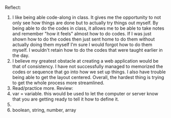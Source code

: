 Reflect:
1. I like being able code-along in class. It gives me the opportunity to not only see how things are done but to actually try things out myself. By being able to do the codes in class, it allows me to be able to take notes and remember "how it feels" almost how to do codes. If I was just shown how to do the codes then just sent home to do them without actually doing them myself I'm sure I would forgot how to do them myself. I wouldn't retain how to do the codes that were taught earlier in the day.
2. I believe my greatest obstacle at creating a web application would be that of consistency. I have not successfully managed to memorized the codes or sequence that go into how we set up things. I also have trouble being able to get the layout centered. Overall, the hardest thing is trying to get the whole process more streamlined.
3. Read/practice more.
Review:
1. var = variable. this would be used to let the computer or server know that you are getting ready to tell it how to define it.
2.
3. boolean, string, number, array
